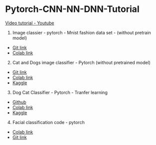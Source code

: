# Pytorch-CNN-NN-DNN-Tutorial

[Video tutorial - Youtube](https://www.youtube.com/watch?v=v5cngxo4mIg&list=PLZbbT5o_s2xrfNyHZsM6ufI0iZENK9xgG)

1. Image classier - pytorch - Mnist fashion data set - (without pretrain model)
  - [Git link](https://deeplizard.com/learn/video/v5cngxo4mIg)
  - [Colab link](https://colab.research.google.com/github/lmadhuranga/Pytorch-CNN-NN-DNN-Tutorial/blob/master/1.CNN%20Training%20with%20Fashion%20Data%20set%20-%20Pytorch%20A%20-%20Z.ipynb)


2. Cat and Dogs image classifier - Pytorch (without pretrained model)
  - [Git link](https://github.com/lmadhuranga/Pytorch-CNN-NN-DNN-Tutorial/blob/master/2_cnn_pytroch_Dog_Cat_Classifier.ipynb)
  - [Colab link](https://colab.research.google.com/github/lmadhuranga/Pytorch-CNN-NN-DNN-Tutorial/blob/master/2_cnn_pytroch_Dog_Cat_Classifier.ipynb)
  - [Kaggle](https://www.kaggle.com/lmadhuranga/dog-cat-classifier-pytorch)


3. Dog Cat Classifier - Pytorch - Tranfer learning
 - [Github](https://github.com/lmadhuranga/Pytorch-CNN/blob/master/3.Dog%20Cat%20Classifier%20-%20Pretrained%20-%20pytroch.ipynb)
 - [Colab link](https://colab.research.google.com/github/lmadhuranga/Pytorch-CNN/blob/master/3.Dog%20Cat%20Classifier%20-%20Pretrained%20-%20pytroch.ipynb)
 - [Kaggle](https://www.kaggle.com/lmadhuranga/dog-cat-classifier-pretrained-pytorch)


4. Facial classification code - pytorch
  - [Colab link](https://colab.research.google.com/github/lmadhuranga/Pytorch-CNN-NN-DNN-Tutorial/blob/master/Binary_face_classifier.ipynb)
  - [Git link](https://github.com/lmadhuranga/Pytorch-CNN-NN-DNN-Tutorial/blob/master/Binary_face_classifier.ipynb)
